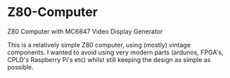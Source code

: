 # Z80-Computer
Z80 Computer with MC6847 Video Display Generator

This is a relatively simple Z80 computer, using (mostly) vintage components.
I wanted to avoid using very modern parts (ardunos, FPGA's, CPLD's Raspberry Pi's etc) whilst still keeping the design as simple as possible.




